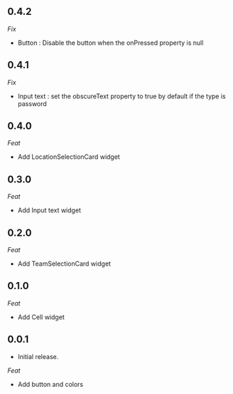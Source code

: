 ## 0.4.2

_Fix_

- Button : Disable the button when the onPressed property is null

## 0.4.1

_Fix_

- Input text : set the obscureText property to true by default if the type is password

## 0.4.0

_Feat_

- Add LocationSelectionCard widget
## 0.3.0

_Feat_

- Add Input text widget

## 0.2.0

_Feat_

- Add TeamSelectionCard widget

## 0.1.0

_Feat_

- Add Cell widget

## 0.0.1

* Initial release.

_Feat_

- Add button and colors
